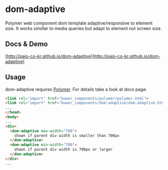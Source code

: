 # dom-adaptive

Polymer web component dom template adaptive/responsive to element size.
It works simillar to media queries but adapt to element not screen size.


## Docs & Demo

[http://paio-co-kr.github.io/dom-adaptive](http://paio-co-kr.github.io/dom-adaptive)

## Usage
dom-adaptive requires [Polymer](https://www.polymer-project.org). For details take a look at docs page.
```html
<link rel="import" href="bower_components/polymer/polymer.html">
<link rel="import" href="bower_components/dom-adaptive/dom-adaptive.html">
...
</head>
<body>
...
<div>
  <dom-adaptive max-width="700">
    shown if parent div width is smaller than 700px
  </dom-adaptive>
  <dom-adaptive min-width="700">
    shown if parent div width is 700px or larger
  </dom-adaptive>
</div>
...
```
